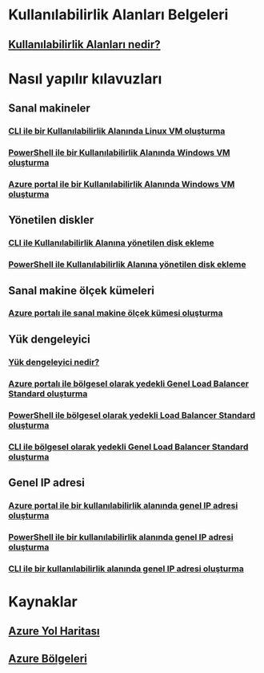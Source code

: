 
# Kullanılabilirlik Alanları Belgeleri
## [Kullanılabilirlik Alanları nedir?](az-overview.md)

# Nasıl yapılır kılavuzları

## Sanal makineler
### [CLI ile bir Kullanılabilirlik Alanında Linux VM oluşturma](../virtual-machines/linux/create-cli-availability-zone.md)
### [PowerShell ile bir Kullanılabilirlik Alanında Windows VM oluşturma](../virtual-machines/windows/create-powershell-availability-zone.md)
### [Azure portal ile bir Kullanılabilirlik Alanında Windows VM oluşturma](../virtual-machines/windows/create-portal-availability-zone.md)


## Yönetilen diskler
### [CLI ile Kullanılabilirlik Alanına yönetilen disk ekleme](../virtual-machines/linux/add-disk.md#use-managed-disks)
### [PowerShell ile Kullanılabilirlik Alanına yönetilen disk ekleme](../virtual-machines/windows/attach-disk-ps.md#add-an-empty-data-disk-to-a-virtual-machine)

## Sanal makine ölçek kümeleri
### [Azure portalı ile sanal makine ölçek kümesi oluşturma](../virtual-machine-scale-sets/virtual-machine-scale-sets-portal-create.md)

## Yük dengeleyici
### [Yük dengeleyici nedir?](../load-balancer/load-balancer-standard-overview.md)
### [Azure portalı ile bölgesel olarak yedekli Genel Load Balancer Standard oluşturma](../load-balancer/load-balancer-get-started-internet-az-portal.md)
### [PowerShell ile bölgesel olarak yedekli Load Balancer Standard oluşturma](../load-balancer/load-balancer-get-started-internet-az-powershell.md)
### [CLI ile bölgesel olarak yedekli Genel Load Balancer Standard oluşturma](../load-balancer/load-balancer-get-started-internet-az-cli.md)

## Genel IP adresi
### [Azure portal ile bir kullanılabilirlik alanında genel IP adresi oluşturma](../virtual-network/create-public-ip-availability-zone-portal.md)
### [PowerShell ile bir kullanılabilirlik alanında genel IP adresi oluşturma](../virtual-network/create-public-ip-availability-zone-powershell.md)
### [CLI ile bir kullanılabilirlik alanında genel IP adresi oluşturma](../virtual-network/create-public-ip-availability-zone-cli.md)

# Kaynaklar
## [Azure Yol Haritası](https://azure.microsoft.com/roadmap/)
## [Azure Bölgeleri](https://azure.microsoft.com/regions/)
